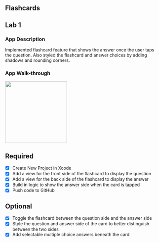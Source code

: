 ## Flashcards

## Lab 1

### App Description
Implemented flashcard feature that shows the answer once the user taps the question. Also  styled the flashcard and answer choices by adding shadows and rounding corners.

### App Walk-through

<img src="https://recordit.co/3umfp2dHrD.gif" width=200><br>

## Required
- [x] Create New Project in Xcode
- [x] Add a view for the front side of the flashcard to display the question
- [x] Add a view for the back side of the flashcard to display the answer
- [x] Build in logic to show the answer side when the card is tapped
- [x] Push code to GitHub
## Optional
- [x] Toggle the flashcard between the question side and the answer side
- [x] Style the question and answer side of the card to better distinguish between the two sides
- [x] Add selectable multiple choice answers beneath the card
